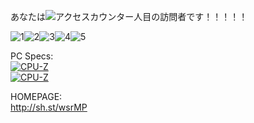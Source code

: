 
あなたは![アクセスカウンター](http://www.rays-counter.com/d505_f7_022/6241f4e53c2ce/)人目の訪問者です！！！！！<br>

![1](http://www.rays-counter.com/images/counter_01.gif)![2](http://www.rays-counter.com/images/counter_02.gif)![3](http://www.rays-counter.com/images/counter_03.gif)![4](http://www.rays-counter.com/images/counter_04.gif)![5](http://www.rays-counter.com/images/counter_05.gif) 



PC Specs:<br>
[![CPU-Z](https://valid.x86.fr/cache/banner/cgwavn-6.png)](https://valid.x86.fr/cgwavn)<br>
[![CPU-Z](https://valid.x86.fr/cache/banner/2jucci-6.png)](https://valid.x86.fr/2jucci)<br>

HOMEPAGE:<br>
http://sh.st/wsrMP<br>
